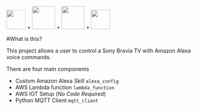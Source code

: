 
<div>
<P>
<img src="https://github.com/kranzrm/AlexaBraviaSkill/wiki/img/alexa_ico.png" width="50">
+
<img src="https://github.com/kranzrm/AlexaBraviaSkill/wiki/img/aws-lambda.png" width="60">
+
<img src="https://github.com/kranzrm/AlexaBraviaSkill/wiki/img/aws-iot.jpg" width="60">
+
<img src="https://github.com/kranzrm/AlexaBraviaSkill/wiki/img/raspberry_pi_ico.png" width="50">
</P>
</div>




#What is this?

This project allows a user to control a Sony Bravia TV with Amazon Alexa voice commands.

There are four main components

- Custom Amazon Alexa Skill `alexa_config`
- AWS Lambda function `lambda_function`
- AWS IOT Setup (*No Code Required*)
- Python MQTT Client `mqtt_client`
